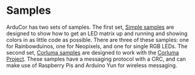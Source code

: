 # Samples

ArduCor has two sets of samples. The first set, [Simple samples](Simple) are designed to show how to get an LED matrix up and running and showing colors in as little code as possible. There are three of these samples: one for Rainbowduinos, one for Neopixels, and one for single RGB LEDs. The second set, [Corluma samples](Corluma) are designed to work with the [Corluma Project](https://github.com/timsee/Corluma). These samples have a messaging protocol with a CRC, and can make use of Raspberry Pis and Arduino Yun for wireless messaging.
